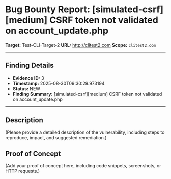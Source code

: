 
# Bug Bounty Report: [simulated-csrf][medium] CSRF token not validated on account_update.php

**Target:** Test-CLI-Target-2
**URL:** http://clitest2.com
**Scope:** `clitest2.com`

---

## Finding Details

- **Evidence ID:** 3
- **Timestamp:** 2025-08-30T09:30:29.973194
- **Status:** NEW
- **Finding Summary:** [simulated-csrf][medium] CSRF token not validated on account_update.php

---

## Description

(Please provide a detailed description of the vulnerability, including steps to reproduce, impact, and suggested remediation.)

## Proof of Concept

(Add your proof of concept here, including code snippets, screenshots, or HTTP requests.)
